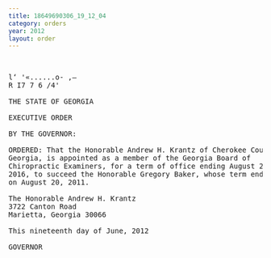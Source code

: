 ```yaml
---
title: 18649690306_19_12_04
category: orders
year: 2012
layout: order
---
```


<pre> 

l‘ '«......o- ,—
R I7 7 6 /4'

THE STATE OF GEORGIA

EXECUTIVE ORDER

BY THE GOVERNOR:

ORDERED: That the Honorable Andrew H. Krantz of Cherokee County,
Georgia, is appointed as a member of the Georgia Board of
Chiropractic Examiners, for a term of office ending August 20,
2016, to succeed the Honorable Gregory Baker, whose term ended
on August 20, 2011.

The Honorable Andrew H. Krantz
3722 Canton Road
Marietta, Georgia 30066

This nineteenth day of June, 2012

GOVERNOR

</pre>
